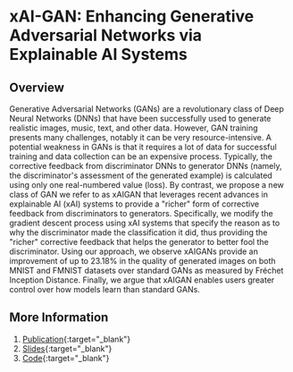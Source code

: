# xAI-GAN: Enhancing Generative Adversarial Networks via Explainable AI Systems

## Overview
Generative Adversarial Networks (GANs) are a revolutionary class of Deep Neural Networks (DNNs) that have been successfully used to generate realistic images, music, text, and other data. However, GAN training presents many challenges, notably it can be very resource-intensive. A potential weakness in GANs is that it requires a lot of data for successful training and data collection can be an expensive process. Typically, the corrective feedback from discriminator DNNs to generator DNNs (namely, the discriminator's assessment of the generated example) is calculated using only one real-numbered value (loss). By contrast, we propose a new class of GAN we refer to as xAIGAN that leverages recent advances in explainable AI (xAI) systems to provide a "richer" form of corrective feedback from discriminators to generators. Specifically, we modify the gradient descent process using xAI systems that specify the reason as to why the discriminator made the classification it did, thus providing the "richer" corrective feedback that helps the generator to better fool the discriminator. Using our approach, we observe xAIGANs provide an improvement of up to 23.18\% in the quality of generated images on both MNIST and FMNIST datasets over standard GANs as measured by Fréchet Inception Distance. Finally, we argue that xAIGAN enables users greater control over how models learn than standard GANs.

## More Information
1. [Publication](https://arxiv.org/abs/2002.10438){:target="_blank"}
2. [Slides](https://docs.google.com/presentation/d/1JOq9JgHxVA6aa2LVUtXaLrRE9i22HUVRGMpzA9JDixs/edit#slide=id.g82ec8bce15_0_177){:target="_blank"}
3. [Code](https://github.com/vin-nag/XAI_GAN){:target="_blank"}
